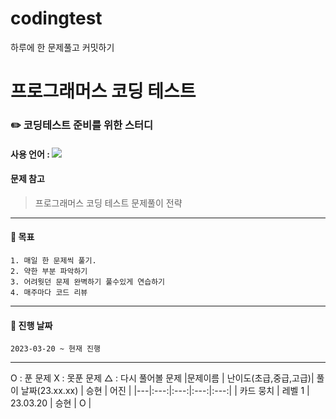# codingtest
하루에 한 문제풀고 커밋하기 

# 프로그래머스 코딩 테스트 
### :pencil2:  코딩테스트 준비를 위한 스터디
#### 사용 언어 : <img src="https://img.shields.io/badge/Java-007396?style=flat&logo=Java&logoColor=white"/>
#### 문제 참고 
 > 프로그래머스 코딩 테스트 문제풀이 전략 
***

#### :page_with_curl: 목표 
    1. 매일 한 문제씩 풀기.
    2. 약한 부분 파악하기 
    3. 어려웟던 문제 완벽하기 풀수있게 연습하기
    4. 매주마다 코드 리뷰 
***
#### :page_with_curl: 진행 날짜 
    2023-03-20 ~ 현재 진행
***
O : 푼 문제 
X : 못푼 문제 
△ : 다시 풀어볼 문제 
|문제이름 | 난이도(초급,중급,고급)| 풀이 날짜(23.xx.xx) | 승현 | 어진 |
|---|:---:|:---:|:---:|:---:|
| 카드 뭉치 | 레벨 1 | 23.03.20 | 승현 | O |
